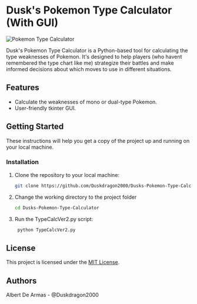 # Dusk's Pokemon Type Calculator (With GUI)

![Pokemon Type Calculator](ball.ico)

Dusk's Pokemon Type Calculator is a Python-based tool for calculating the type weaknesses of Pokemon. It's designed to help players (who havent remembered the type chart like me) strategize their battles and make informed decisions about which moves to use in different situations.

## Features

- Calculate the weaknesses of mono or dual-type Pokemon.
- User-friendly tkinter GUI.

## Getting Started

These instructions will help you get a copy of the project up and running on your local machine.



### Installation

1. Clone the repository to your local machine:

    ```sh
   git clone https://github.com/Duskdragon2000/Dusks-Pokemon-Type-Calculator.git

2. Change the working directory to the project folder

    ```sh
    cd Dusks-Pokemon-Type-Calculator
3. Run the TypeCalcVer2.py script:

   ```sh
    python TypeCalcVer2.py

## License
This project is licensed under the [MIT License](LICENSE).

## Authors
Albert De Armas - @Duskdragon2000
